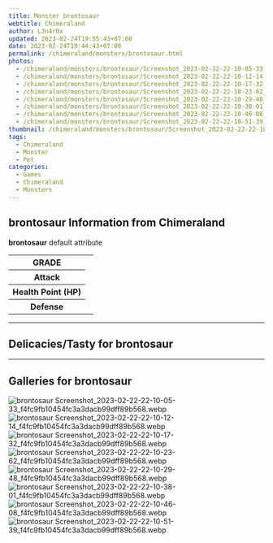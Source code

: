 ```yaml
---
title: Monster brontosaur
webtitle: Chimeraland
author: L3n4r0x
updated: 2023-02-24T19:55:43+07:00
date: 2023-02-24T19:44:43+07:00
permalink: /chimeraland/monsters/brontosaur.html
photos:
  - /chimeraland/monsters/brontosaur/Screenshot_2023-02-22-22-10-05-33_f4fc9fb10454fc3a3dacb99dff89b568.webp
  - /chimeraland/monsters/brontosaur/Screenshot_2023-02-22-22-10-12-14_f4fc9fb10454fc3a3dacb99dff89b568.webp
  - /chimeraland/monsters/brontosaur/Screenshot_2023-02-22-22-10-17-32_f4fc9fb10454fc3a3dacb99dff89b568.webp
  - /chimeraland/monsters/brontosaur/Screenshot_2023-02-22-22-10-23-62_f4fc9fb10454fc3a3dacb99dff89b568.webp
  - /chimeraland/monsters/brontosaur/Screenshot_2023-02-22-22-10-29-48_f4fc9fb10454fc3a3dacb99dff89b568.webp
  - /chimeraland/monsters/brontosaur/Screenshot_2023-02-22-22-10-38-01_f4fc9fb10454fc3a3dacb99dff89b568.webp
  - /chimeraland/monsters/brontosaur/Screenshot_2023-02-22-22-10-46-08_f4fc9fb10454fc3a3dacb99dff89b568.webp
  - /chimeraland/monsters/brontosaur/Screenshot_2023-02-22-22-10-51-39_f4fc9fb10454fc3a3dacb99dff89b568.webp
thumbnail: /chimeraland/monsters/brontosaur/Screenshot_2023-02-22-22-10-05-33_f4fc9fb10454fc3a3dacb99dff89b568.webp
tags:
  - Chimeraland
  - Monster
  - Pet
categories:
  - Games
  - Chimeraland
  - Monsters
---
```


<section id="bootstrap-wrapper"><link rel="stylesheet" href="https://cdn.statically.io/gh/dimaslanjaka/Web-Manajemen/40ac3225/css/bootstrap-4.5-wrapper.css"/><h2>brontosaur Information from Chimeraland</h2><p><b>brontosaur</b> default attribute <table><tr><th>GRADE</th><td></td></tr><tr><th>Attack</th><td></td></tr><tr><th>Health Point (HP)</th><td></td></tr><tr><th>Defense</th><td></td></tr></table></p><hr/><h2>Delicacies/Tasty for brontosaur</h2><hr/><div id="gallery"><h2>Galleries for brontosaur</h2><div class="row"><div class="col-lg-6 col-12"><img src="/chimeraland/monsters/brontosaur/Screenshot_2023-02-22-22-10-05-33_f4fc9fb10454fc3a3dacb99dff89b568.webp" alt="brontosaur Screenshot_2023-02-22-22-10-05-33_f4fc9fb10454fc3a3dacb99dff89b568.webp"/></div><div class="col-lg-6 col-12"><img src="/chimeraland/monsters/brontosaur/Screenshot_2023-02-22-22-10-12-14_f4fc9fb10454fc3a3dacb99dff89b568.webp" alt="brontosaur Screenshot_2023-02-22-22-10-12-14_f4fc9fb10454fc3a3dacb99dff89b568.webp"/></div><div class="col-lg-6 col-12"><img src="/chimeraland/monsters/brontosaur/Screenshot_2023-02-22-22-10-17-32_f4fc9fb10454fc3a3dacb99dff89b568.webp" alt="brontosaur Screenshot_2023-02-22-22-10-17-32_f4fc9fb10454fc3a3dacb99dff89b568.webp"/></div><div class="col-lg-6 col-12"><img src="/chimeraland/monsters/brontosaur/Screenshot_2023-02-22-22-10-23-62_f4fc9fb10454fc3a3dacb99dff89b568.webp" alt="brontosaur Screenshot_2023-02-22-22-10-23-62_f4fc9fb10454fc3a3dacb99dff89b568.webp"/></div><div class="col-lg-6 col-12"><img src="/chimeraland/monsters/brontosaur/Screenshot_2023-02-22-22-10-29-48_f4fc9fb10454fc3a3dacb99dff89b568.webp" alt="brontosaur Screenshot_2023-02-22-22-10-29-48_f4fc9fb10454fc3a3dacb99dff89b568.webp"/></div><div class="col-lg-6 col-12"><img src="/chimeraland/monsters/brontosaur/Screenshot_2023-02-22-22-10-38-01_f4fc9fb10454fc3a3dacb99dff89b568.webp" alt="brontosaur Screenshot_2023-02-22-22-10-38-01_f4fc9fb10454fc3a3dacb99dff89b568.webp"/></div><div class="col-lg-6 col-12"><img src="/chimeraland/monsters/brontosaur/Screenshot_2023-02-22-22-10-46-08_f4fc9fb10454fc3a3dacb99dff89b568.webp" alt="brontosaur Screenshot_2023-02-22-22-10-46-08_f4fc9fb10454fc3a3dacb99dff89b568.webp"/></div><div class="col-lg-6 col-12"><img src="/chimeraland/monsters/brontosaur/Screenshot_2023-02-22-22-10-51-39_f4fc9fb10454fc3a3dacb99dff89b568.webp" alt="brontosaur Screenshot_2023-02-22-22-10-51-39_f4fc9fb10454fc3a3dacb99dff89b568.webp"/></div></div></div></section>